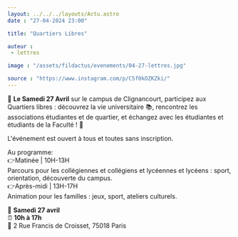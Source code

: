 ```yaml
---
layout: ../../../layouts/Actu.astro
date : "27-04-2024 23:00"

title: "Quartiers Libres"

auteur :
 - lettres

image : "/assets/fildactus/evenements/04-27-lettres.jpg"

source : "https://www.instagram.com/p/C5f0kOZKZki/"
---
```


🏫 __Le Samedi 27 Avril__ sur le campus de Clignancourt, participez aux Quartiers libres : découvrez la vie universitaire 📚, rencontrez les associations étudiantes et de quartier, et échangez avec les étudiantes et étudiants de la Faculté ! 🌟

L'événement est ouvert à tous et toutes sans inscription.

Au programme:  
👉Matinée | 10H-13H  
Parcours pour les collégiennes et collégiens et lycéennes et lycéens : sport, orientation, découverte du campus.  
👉Après-midi | 13H-17H  
Animation pour les familles : jeux, sport, ateliers culturels.

📆 __Samedi 27 avril__  
⏰ __10h à 17h__  
📌 2 Rue Francis de Croisset, 75018 Paris